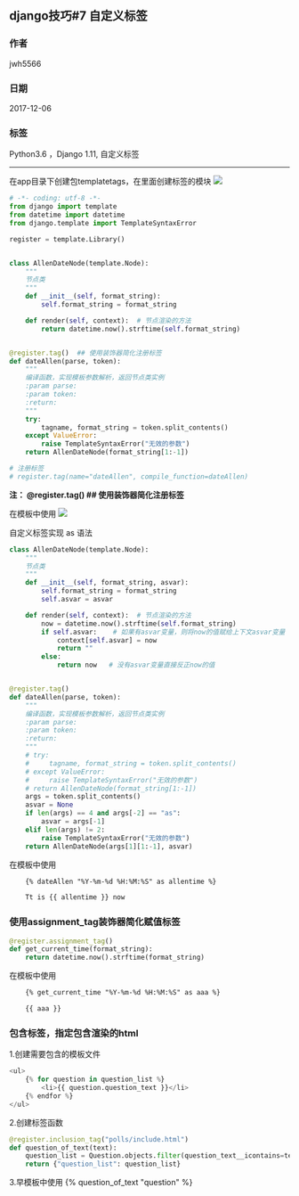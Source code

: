 ##  django技巧#7 自定义标签 
### 作者               
jwh5566                
                
### 日期              
2017-12-06                  
### 标签              
Python3.6 ，Django 1.11, 自定义标签

---
在app目录下创建包templatetags，在里面创建标签的模块
![](https://i.imgur.com/0jHLmaS.jpg)

```python
# -*- coding: utf-8 -*-
from django import template
from datetime import datetime
from django.template import TemplateSyntaxError

register = template.Library()


class AllenDateNode(template.Node):
    """
    节点类
    """
    def __init__(self, format_string):
        self.format_string = format_string

    def render(self, context):  # 节点渲染的方法
        return datetime.now().strftime(self.format_string)


@register.tag()  ## 使用装饰器简化注册标签
def dateAllen(parse, token):
    """
    编译函数，实现模板参数解析，返回节点类实例
    :param parse: 
    :param token: 
    :return: 
    """
    try:
        tagname, format_string = token.split_contents()
    except ValueError:
        raise TemplateSyntaxError("无效的参数")
    return AllenDateNode(format_string[1:-1])

# 注册标签
# register.tag(name="dateAllen", compile_function=dateAllen)
```
**注： @register.tag()  ## 使用装饰器简化注册标签**

在模板中使用
![](https://i.imgur.com/Tk8J8pQ.jpg)

自定义标签实现 as 语法
```python
class AllenDateNode(template.Node):
    """
    节点类
    """
    def __init__(self, format_string, asvar):
        self.format_string = format_string
        self.asvar = asvar

    def render(self, context):  # 节点渲染的方法
        now = datetime.now().strftime(self.format_string)
        if self.asvar:    # 如果有asvar变量，则将now的值赋给上下文asvar变量
            context[self.asvar] = now
            return ""
        else:
            return now   # 没有asvar变量直接反正now的值


@register.tag()
def dateAllen(parse, token):
    """
    编译函数，实现模板参数解析，返回节点类实例
    :param parse: 
    :param token: 
    :return: 
    """
    # try:
    #     tagname, format_string = token.split_contents()
    # except ValueError:
    #     raise TemplateSyntaxError("无效的参数")
    # return AllenDateNode(format_string[1:-1])
    args = token.split_contents()
    asvar = None
    if len(args) == 4 and args[-2] == "as":
        asvar = args[-1]
    elif len(args) != 2:
        raise TemplateSyntaxError("无效的参数")
    return AllenDateNode(args[1][1:-1], asvar)
```
在模板中使用
```html
    {% dateAllen "%Y-%m-%d %H:%M:%S" as allentime %}

    Tt is {{ allentime }} now
```
### 使用assignment_tag装饰器简化赋值标签
```python
@register.assignment_tag()
def get_current_time(format_string):
    return datetime.now().strftime(format_string)
```
在模板中使用
```html
    {% get_current_time "%Y-%m-%d %H:%M:%S" as aaa %}

    {{ aaa }}
```
### 包含标签，指定包含渲染的html
1.创建需要包含的模板文件
```python
<ul>
    {% for question in question_list %}
        <li>{{ question.question_text }}</li>
    {% endfor %}
</ul>
```
2.创建标签函数
```python
@register.inclusion_tag("polls/include.html")
def question_of_text(text):
    question_list = Question.objects.filter(question_text__icontains=text)
    return {"question_list": question_list}
```
3.早模板中使用
{% question_of_text "question" %}